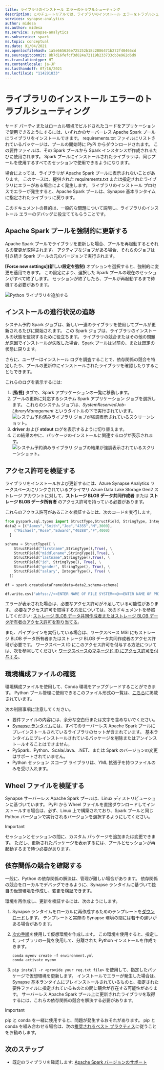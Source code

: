 ```yaml
---
title: ライブラリのインストール エラーのトラブルシューティング
description: このチュートリアルでは、ライブラリのインストール エラーをトラブルシューティングする方法の概要を説明します。
services: synapse-analytics
author: midesa
ms.author: midesa
ms.service: synapse-analytics
ms.subservice: spark
ms.topic: conceptual
ms.date: 01/04/2021
ms.openlocfilehash: 1a5e665636e725252b18c2086471b272f40466cd
ms.sourcegitcommit: 8b7d16fefcf3d024a72119b233733cb3e962d6d9
ms.translationtype: HT
ms.contentlocale: ja-JP
ms.lasthandoff: 07/16/2021
ms.locfileid: "114291833"
---
```

# <a name="troubleshoot-library-installation-errors"></a>ライブラリのインストール エラーのトラブルシューティング 
サード パーティまたはローカル環境でビルドされたコードをアプリケーションで使用できるようにするには、いずれかのサーバーレス Apache Spark プールにライブラリをインストールできます。 requirements.txt ファイルにリストされているパッケージは、プールの開始時に PyPi からダウンロードされます。 この要件ファイルは、その Spark プールから Spark インスタンスが作成されるたびに使用されます。 Spark プールにインストールされたライブラリは、同じプールを使用するすべてのセッションで使用できるようになります。 

場合によっては、ライブラリが Apache Spark プールに表示されないことがあります。 このケースは、提供された requirements.txt または指定されたライブラリにエラーがある場合によく発生します。 ライブラリのインストール プロセスでエラーが発生すると、Apache Spark プールは、Synapse 基本ランタイムに指定されたライブラリに戻ります。

このドキュメントの目的は、一般的な問題について説明し、ライブラリのインストール エラーのデバッグに役立ててもらうことです。

## <a name="force-update-your-apache-spark-pool"></a>Apache Spark プールを強制的に更新する
Apache Spark プールでライブラリを更新した場合、プールを再起動するとそれらの変更が取得されます。 アクティブなジョブがある場合、それらのジョブは引き続き Spark プールの元のバージョンで実行されます。

**[Force new settings]\(新しい設定を強制\)** オプションを選択すると、強制的に変更を適用できます。 この設定により、選択した Spark プールの現在のセッションがすべて終了します。 セッションが終了したら、プールが再起動するまで待機する必要があります。 

![Python ライブラリを追加する](./media/apache-spark-azure-portal-add-libraries/update-libraries.png "Python ライブラリを追加する")

## <a name="track-installation-progress"></a>インストールの進行状況の追跡
システム予約 Spark ジョブは、新しい一連のライブラリを使用してプールが更新されるたびに開始されます。 この Spark ジョブは、ライブラリのインストールの状態を監視するために役立ちます。 ライブラリの競合またはその他の問題が原因でインストールが失敗した場合、Spark プールは以前の、または既定の状態に戻ります。 

さらに、ユーザーはインストール ログを調査することで、依存関係の競合を特定したり、プールの更新中にインストールされたライブラリを確認したりすることもできます。

これらのログを表示するには:
1. **[監視]** タブで、Spark アプリケーションの一覧に移動します。 
2. プールの更新に対応するシステム Spark アプリケーション ジョブを選択します。 これらのシステム ジョブは、*SystemReservedJob-LibraryManagement* というタイトルの下で実行されています。
   ![システム予約済みライブラリ ジョブが強調表示されているスクリーンショット。](./media/apache-spark-azure-portal-add-libraries/system-reserved-library-job.png "システム ライブラリ ジョブの表示")
3. **driver** および **stdout** ログを表示するように切り替えます。 
4. この結果の中に、パッケージのインストールに関連するログが表示されます。
    ![システム予約済みライブラリ ジョブの結果が強調表示されているスクリーンショット。](./media/apache-spark-azure-portal-add-libraries/system-reserved-library-job-results.png "システム ライブラリ ジョブの進行状況の表示")

## <a name="validate-your-permissions"></a>アクセス許可を検証する
ライブラリをインストールおよび更新するには、Azure Synapse Analytics ワークスペースにリンクされているプライマリ Azure Data Lake Storage Gen2 ストレージ アカウントに対して、**ストレージ BLOB データ共同作成者** または **ストレージ BLOB データ所有者** のアクセス許可を持っている必要があります。

これらのアクセス許可があることを検証するには、次のコードを実行します。

```python
from pyspark.sql.types import StructType,StructField, StringType, IntegerType
data2 = [("James","Smith","Joe","4355","M",3000),
    ("Michael","Rose","Edward","40288","F",4000)
  ]

schema = StructType([ \
    StructField("firstname",StringType(),True), \
    StructField("middlename",StringType(),True), \
    StructField("lastname",StringType(),True), \
    StructField("id", StringType(), True), \
    StructField("gender", StringType(), True), \
    StructField("salary", IntegerType(), True) \
  ])
 
df = spark.createDataFrame(data=data2,schema=schema)

df.write.csv("abfss://<<ENTER NAME OF FILE SYSTEM>>@<<ENTER NAME OF PRIMARY STORAGE ACCOUNT>>.dfs.core.windows.net/validate_permissions.csv")

```
エラーが表示された場合は、必要なアクセス許可が不足している可能性があります。 必要なアクセス許可を取得する方法については、次のドキュメントを参照してください: [ストレージ BLOB データ共同作成者またはストレージ BLOB データ所有者のアクセス許可を割り当てる](../../storage/blobs/assign-azure-role-data-access.md)。

また、パイプラインを実行している場合は、ワークスペース MSI にもストレージ BLOB データ所有者またはストレージ BLOB データ共同作成者のアクセス許可が必要です。 ワークスペース ID にこのアクセス許可を付与する方法については、次を参照してください: [ワークスペースのマネージド ID にアクセス許可を付与する](../security/how-to-grant-workspace-managed-identity-permissions.md)。

## <a name="check-the-environment-configuration-file"></a>環境構成ファイルの確認
環境構成ファイルを使用して、Conda 環境をアップグレードすることができます。 Python プール管理に使用できるこのファイル形式の一覧は、[こちら](./apache-spark-manage-python-packages.md)に掲載されています。

次の制限事項に注意してください。
   -  要件ファイルの内容には、余分な空白行または文字を含めないでください。 
   -  [Synapse ランタイム](apache-spark-version-support.md)には、すべてのサーバーレス Apache Spark プールにプレインストールされているライブラリのセットが含まれています。 基本ランタイムにプレインストールされているパッケージを削除またはアンインストールすることはできません。
   -  PySpark、Python、Scala/Java、.NET、または Spark のバージョンの変更はサポートされていません。
   -  Python セッション スコープ ライブラリは、YML 拡張子を持つファイルのみを受け入れます。

## <a name="validate-wheel-files"></a>Wheel ファイルを検証する
Synapse サーバーレス Apache Spark プールは、Linux ディストリビューションに基づいています。 PyPI から Wheel ファイルを直接ダウンロードしてインストールする場合は、必ず、Linux 上で構築されており、Spark プールと同じ Python バージョンで実行されるバージョンを選択するようにしてください。

>[!IMPORTANT]
>セッションとセッションの間に、カスタム パッケージを追加または変更できます。 ただし、更新されたパッケージを表示するには、プールとセッションが再起動するまで待つ必要があります。

## <a name="check-for-dependency-conflicts"></a>依存関係の競合を確認する
 一般に、Python の依存関係の解決は、管理が難しい場合があります。 依存関係の競合をローカルでデバッグできるように、Synapse ランタイムに基づいて独自の仮想環境を作成し、変更を検証できます。

環境を再作成し、更新を検証するには、次のようにします。
 1. Synapse ランタイムをローカルに再作成するためのテンプレートを[ダウンロード](https://github.com/Azure-Samples/Synapse/blob/main/Spark/Python/base_environment.yml)します。 テンプレートと実際の Synapse 環境の間には若干の違いがある場合があります。
   
 2. [次の手順](https://conda.io/projects/conda/en/latest/user-guide/tasks/manage-environments.html#activating-an-environment)を使用して仮想環境を作成します。 この環境を使用すると、指定したライブラリの一覧を使用して、分離された Python インストールを作成できます。 
    
    ```
    conda myenv create -f environment.yml
    conda activate myenv
    ```
   
 3. ``pip install -r <provide your req.txt file>`` を使用して、指定したパッケージで仮想環境を更新します。 インストールでエラーが発生した場合は、Synapse 基本ランタイムにプレインストールされているものと、指定された要件ファイルに指定されているものとの間に競合が存在する可能性があります。 サーバーレス Apache Spark プール上に更新されたライブラリを取得するには、これらの依存関係の競合を解決する必要があります。

>[!IMPORTANT]
>pip と conda を一緒に使用すると、問題が発生するおそれがあります。 pip と conda を組み合わせる場合は、次の[推奨されるベスト プラクティス](https://conda.io/projects/conda/en/latest/user-guide/tasks/manage-environments.html#activating-an-environment)に従うことをお勧めします。

## <a name="next-steps"></a>次のステップ
- 既定のライブラリを確認します: [Apache Spark バージョンのサポート](apache-spark-version-support.md)